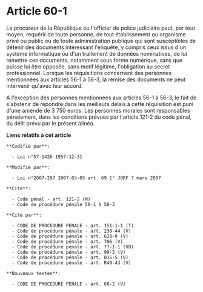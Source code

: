 # Article 60-1

Le procureur de la République ou l'officier de police judiciaire peut, par tout moyen, requérir de toute personne, de tout
établissement ou organisme privé ou public ou de toute administration publique qui sont susceptibles de détenir des documents
intéressant l'enquête, y compris ceux issus d'un système informatique ou d'un traitement de données nominatives, de lui
remettre ces documents, notamment sous forme numérique, sans que puisse lui être opposée, sans motif légitime, l'obligation
au secret professionnel. Lorsque les réquisitions concernent des personnes mentionnées aux articles 56-1 à 56-3, la remise
des documents ne peut intervenir qu'avec leur accord.

A l'exception des personnes mentionnées aux articles 56-1 à 56-3, le fait de s'abstenir de répondre dans les meilleurs délais
à cette réquisition est puni d'une amende de 3 750 euros. Les personnes morales sont responsables pénalement, dans les
conditions prévues par l'article 121-2 du code pénal, du délit prévu par le présent alinéa.

**Liens relatifs à cet article**

	**Codifié par**:

	  - Loi n°57-1426 1957-12-31

	**Modifié par**:

	  - Loi n°2007-297 2007-03-05 art. 69 1° JORF 7 mars 2007

	**Cite**:

	  - Code pénal - art. 121-2 (M)
	  - Code de procédure pénale 56-1 à 56-3

	**Cité par**:

	  - CODE DE PROCEDURE PENALE - art. 151-1-1 (T)
	  - Code de procédure pénale - art. 230-44 (V)
	  - Code de procédure pénale - art. 628-9 (V)
	  - Code de procédure pénale - art. 706 (V)
	  - Code de procédure pénale - art. 77-1-1 (VD)
	  - Code de procédure pénale - art. 99-3 (V)
	  - Code de procédure pénale - art. D15-5 (V)
	  - Code de procédure pénale - art. R40-43 (V)

	**Nouveaux textes**:

	  - CODE DE PROCEDURE PENALE - art. 60-2 (V)
